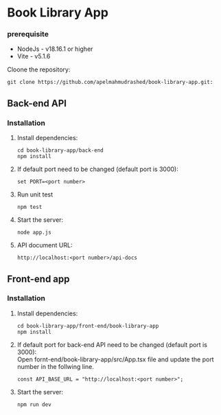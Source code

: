 # Book Library App

### prerequisite
+ NodeJs - v18.16.1 or higher 
+ Vite - v5.1.6

Cloone the repository:
```
git clone https://github.com/apelmahmudrashed/book-library-app.git:
```

## Back-end API

### Installation  
1. Install dependencies:
   ```
   cd book-library-app/back-end
   npm install
   ```
2. If default port need to be changed (default port is 3000):
   ```
   set PORT=<port number>
   ```
3. Run unit test
   ```
   npm test
   ```
4. Start the server:
   ```
   node app.js
   ```
5. API document URL:
   ```
   http://localhost:<port number>/api-docs
   ``` 

## Front-end app

### Installation

1. Install dependencies:
   ```
   cd book-library-app/front-end/book-library-app
   npm install
   ```
2. If default port for back-end API need to be changed (default port is 3000):<br>
   Open fornt-end/book-library-app/src/App.tsx file and update the port number in the follwing line. 
   
   ```
   const API_BASE_URL = "http://localhost:<port number>";
   ```
3. Start the server:
   ```
   npm run dev
   ```

